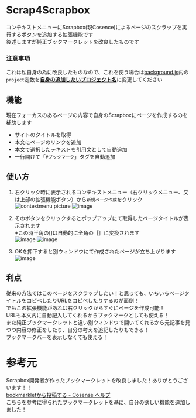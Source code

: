 # Scrap4Scrapbox
コンテキストメニューにScrapbox(現Cosence)によるページのスクラップを実行するボタンを追加する拡張機能です  
後述しますが純正ブックマークレットを改良したものです  

### 注意事項
これは私自身の為に改良したものなので、これを使う場合は[background.js](background.js)内の`project`定数を<ins>**自身の追加したいプロジェクト名**</ins>に変更してください  

## 機能
現在フォーカスのあるページの内容で自身のScrapboxにページを作成するのを補助します  
- サイトのタイトルを取得
- 本文にページのリンクを追加
- 本文で選択したテキストを引用文として自動追加
- 一行開けて「`#ブックマーク`」タグを自動追加

## 使い方
1. 右クリック時に表示されるコンテキストメニュー（右クリックメニュー、又は上部の拡張機能ボタン）から`新規ページ作成`をクリック  
![contextmenu picture](https://github.com/user-attachments/assets/341f9ce1-2950-44e6-9688-4087cc2f5822)
![image](https://github.com/user-attachments/assets/153bdcda-e332-44d8-be16-106fbb7094da)

1. そのボタンをクリックするとポップアップにて取得したページタイトルが表示されます  
※この時半角の[]は自動的に全角の［］に変換されます  
![image](https://github.com/user-attachments/assets/7c20dec5-3cbd-4e52-8593-d9494cc9acdc)
![image](https://github.com/user-attachments/assets/b4b7cfec-08b2-4022-9d77-364be88af332)

3. OKを押下すると別ウィンドウにて作成されたページが立ち上がります  
![image](https://github.com/user-attachments/assets/de9b7a19-0657-41bc-98a8-adf2667049d2)

## 利点
従来の方法ではこのページをスクラップしたい！と思っても、いちいちページタイトルをコピペしたりURLをコピペしたりするのが面倒！  
でもこの拡張機能があれば右クリックからすぐにページを作成可能！  
URLも本文内に自動記入してくれるからブックマークとしても使える！  
また純正ブックマークレットと違い別ウィンドウで開いてくれるから元記事を見つつ内容の修正をしたり、自分の考えを追記したりもできる！  
ブックマークバーを表示しなくても使える！  

# 参考元
Scrapbox開発者が作ったブックマークレットを改良しました！ありがとうございます！！  
[bookmarkletから投稿する - Cosense ヘルプ](https://scrapbox.io/help-jp/bookmarklet%E3%81%8B%E3%82%89%E6%8A%95%E7%A8%BF%E3%81%99%E3%82%8B)  
こちらを参考に得られたブックマークレットを基に、自分の欲しい機能を追加しました！
